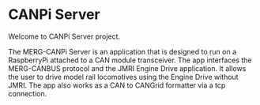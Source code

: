 # CANPi Server

Welcome to CANPi Server project.

The MERG-CANPi Server is an application that is designed to run on a RaspberryPi attached to a CAN module transceiver.
The app interfaces the MERG-CANBUS protocol and the JMRI Engine Drive application. 
It allows the user to drive model rail locomotives using the Engine Drive without JMRI.
The app also works as a CAN to CANGrid formatter via a tcp connection.
